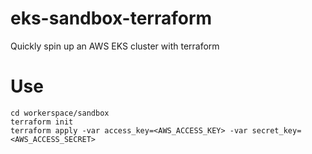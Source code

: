 # eks-sandbox-terraform
Quickly spin up an AWS EKS cluster with terraform

# Use
```shell
cd workerspace/sandbox
terraform init
terraform apply -var access_key=<AWS_ACCESS_KEY> -var secret_key=<AWS_ACCESS_SECRET>
```
